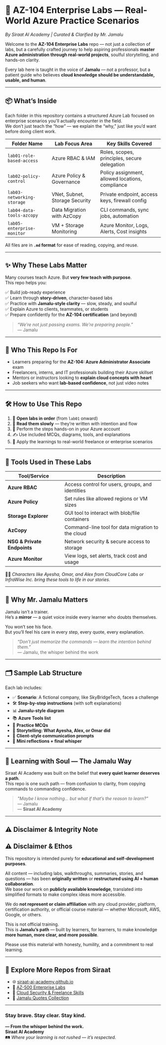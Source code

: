 # 🧠 AZ-104 Enterprise Labs — Real-World Azure Practice Scenarios  
_By Siraat AI Academy | Curated & Clarified by Mr. Jamalu_

Welcome to the **AZ-104 Enterprise Labs** repo — not just a collection of labs, but a carefully crafted journey to help aspiring professionals **master Azure administration through real-world projects**, soulful storytelling, and hands-on clarity.

Every lab here is taught in the voice of **Jamalu** — not a professor, but a patient guide who believes **cloud knowledge should be understandable, usable, and human**.

---

## 📦 What’s Inside

Each folder in this repository contains a structured Azure Lab focused on enterprise scenarios you'll actually encounter in the field.  
We don’t just teach the “how” — we explain the “why,” just like you’d want before doing client work.

| Folder Name                 | Lab Focus Area                                 | Key Skills Covered                              |
|----------------------------|------------------------------------------------|--------------------------------------------------|
| `lab01-role-based-access`  | Azure RBAC & IAM                               | Roles, scopes, principles, secure delegation     |
| `lab02-policy-control`     | Azure Policy & Governance                      | Policy assignment, allowed locations, compliance |
| `lab03-networking-storage` | VNet, Subnet, Storage Security                 | Private endpoint, access keys, firewall config   |
| `lab04-data-tools-azcopy`  | Data Migration with AzCopy                     | CLI commands, sync jobs, automation              |
| `lab05-enterprise-monitor` | VM + Storage Monitoring                        | Azure Monitor, Logs, Alerts, Cost insights       |

All files are in **`.md` format** for ease of reading, copying, and reuse.

---

## ✨ Why These Labs Matter

Many courses teach Azure. But **very few teach with purpose**.  
This repo helps you:

✅ Build job-ready experience  
✅ Learn through **story-driven**, character-based labs  
✅ Practice with **Jamalu-style clarity** — slow, steady, and soulful  
✅ Explain Azure to clients, teammates, or students  
✅ Prepare confidently for the **AZ-104 certification** (and beyond)

> *“We’re not just passing exams. We’re preparing people.”*  
> — Jamalu

---

## 👤 Who This Repo Is For

- Learners preparing for the **AZ-104: Azure Administrator Associate** exam  
- Freelancers, interns, and IT professionals building their Azure skillset  
- Mentors or instructors looking to **explain cloud concepts with heart**  
- Job seekers who want **lab-based confidence**, not just video notes

---

## 🛠 How to Use This Repo

1. 📂 **Open labs in order** (from `lab01` onward)
2. 🧘 **Read them slowly** — they’re written with intention and flow
3. 🧰 Perform the steps hands-on in your Azure account
4. ✍️ Use included MCQs, diagrams, tools, and explanations
5. 🌱 Apply the learnings to real-world freelance or enterprise scenarios

---

## 🧰 Tools Used in These Labs

| Tool/Service         | Description |
|----------------------|-------------|
| **Azure RBAC**       | Access control for users, groups, and identities |
| **Azure Policy**     | Set rules like allowed regions or VM sizes |
| **Storage Explorer** | GUI tool to interact with blob/file containers |
| **AzCopy**           | Command-line tool for data migration to the cloud |
| **NSG & Private Endpoints** | Network security & secure access to storage |
| **Azure Monitor**    | View logs, set alerts, track cost and usage |

🧑‍💻 *Characters like Ayesha, Omar, and Alex from CloudCore Labs or InfraWise Inc. bring these tools to life in our stories.*

---

## 🎯 Why Mr. Jamalu Matters

Jamalu isn’t a trainer.  
He’s a **mirror** — a quiet voice inside every learner who doubts themselves.

You won’t see his face.  
But you’ll feel his care in every step, every quote, every explanation.

> _“Don’t just memorize the commands — learn the intention behind them.”_  
> — Jamalu, the whisper behind the work

---

## 🗂 Sample Lab Structure

Each lab includes:

- ✅ **Scenario**: A fictional company, like SkyBridgeTech, faces a challenge
- 🛠 **Step-by-step instructions** (with soft explanations)
- 📊 **Jamalu-style diagram**
- 📚 **Azure Tools list**
- 📝 **Practice MCQs**
- 🔐 **Storytelling: What Ayesha, Alex, or Omar did**
- 💬 **Client-style communication prompts**
- 🧠 **Mini reflections + final whisper**

---

## 📘 Learning with Soul — The Jamalu Way

Siraat AI Academy was built on the belief that **every quiet learner deserves a path**.  
This repo is one such path — from confusion to clarity, from copying commands to commanding confidence.

> _"Maybe I know nothing... but what if that’s the reason to learn?"_  
> — Jamalu  
> — **Siraat AI Academy**

---

## ⚠️ Disclaimer & Integrity Note

## ⚠️ Disclaimer & Ethos

This repository is intended purely for **educational and self-development purposes**.

All content — including labs, walkthroughs, summaries, stories, and questions — has been **originally written** or **restructured using AI + human collaboration**.  
We base our work on **publicly available knowledge**, translated into simplified formats to make complex ideas more accessible.

We do **not represent or claim affiliation** with any cloud provider, platform, certification authority, or official course material — whether Microsoft, AWS, Google, or others.

This is not official training.  
This is **Jamalu’s path** — built by learners, for learners, to make knowledge **more human, more clear, and more possible**.

Please use this material with honesty, humility, and a commitment to real learning.


---

## 🔗 Explore More Repos from Siraat

- 🌐 [siraat-ai-academy.github.io](https://siraat-ai-academy.github.io)
- 📘 [AZ-500 Enterprise Labs](https://github.com/siraat-ai-academy/az500-enterprise-labs)
- 🧠 [Cloud Security & Freelance Skills](https://github.com/siraat-ai-academy/cloud-security-consultant)
- 📝 [Jamalu Quotes Collection](https://github.com/siraat-ai-academy/jamalu-whispers)

---

### Stay brave. Stay clear. Stay kind.  
**— From the whisper behind the work.**  
**Siraat AI Academy**  
🛤️ *Where your learning is not rushed — it’s respected.*

